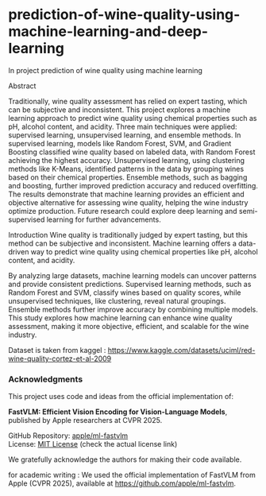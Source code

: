 # prediction-of-wine-quality-using-machine-learning-and-deep-learning
In project prediction of wine quality using machine learning

Abstract

Traditionally, wine quality assessment has relied on expert tasting, which can be subjective and inconsistent. This project explores a machine learning approach to predict wine quality using chemical properties such as pH, alcohol content, and acidity. Three main techniques were applied: supervised learning, unsupervised learning, and ensemble methods. In supervised learning, models like Random Forest, SVM, and Gradient Boosting classified wine quality based on labeled data, with Random Forest achieving the highest accuracy. Unsupervised learning, using clustering methods like K-Means, identified patterns in the data by grouping wines based on their chemical properties. Ensemble methods, such as bagging and boosting, further improved prediction accuracy and reduced overfitting. The results demonstrate that machine learning provides an efficient and objective alternative for assessing wine quality, helping the wine industry optimize production. Future research could explore deep learning and semi-supervised learning for further advancements.

Introduction
Wine quality is traditionally judged by expert tasting, but this method can be subjective and inconsistent. Machine learning offers a data-driven way to predict wine quality using chemical properties like pH, alcohol content, and acidity.

By analyzing large datasets, machine learning models can uncover patterns and provide consistent predictions. Supervised learning methods, such as Random Forest and SVM, classify wines based on quality scores, while unsupervised techniques, like clustering, reveal natural groupings. Ensemble methods further improve accuracy by combining multiple models.
This study explores how machine learning can enhance wine quality assessment, making it more objective, efficient, and scalable for the wine industry.

Dataset is taken from kaggel : https://www.kaggle.com/datasets/uciml/red-wine-quality-cortez-et-al-2009

### Acknowledgments

This project uses code and ideas from the official implementation of:

**FastVLM: Efficient Vision Encoding for Vision-Language Models**, published by Apple researchers at CVPR 2025.

GitHub Repository: [apple/ml-fastvlm](https://github.com/apple/ml-fastvlm)  
License: [MIT License](https://github.com/apple/ml-fastvlm/blob/main/LICENSE) (check the actual license link)

We gratefully acknowledge the authors for making their code available.

for academic writing : We used the official implementation of FastVLM from Apple (CVPR 2025), available at https://github.com/apple/ml-fastvlm.
